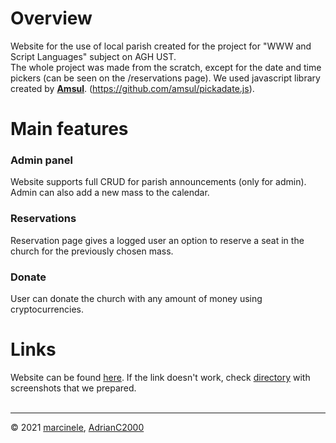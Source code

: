 # Overview
Website for the use of local parish created for the project for "WWW and Script Languages" subject on AGH UST.
<br>
The whole project was made from the scratch, except for the date and time pickers (can be seen on the /reservations page). 
We used javascript library created by [**Amsul**](https://github.com/amsul). (https://github.com/amsul/pickadate.js). 

# Main features
### Admin panel
Website supports full CRUD for parish announcements (only for admin). <br> Admin can also add a new mass to the calendar.
<br>
### Reservations
Reservation page gives a logged user an option to reserve a seat in the church for the previously chosen mass.
### Donate
User can donate the church with any amount of money using cryptocurrencies.

# Links
Website can be found [here](https://s103.labagh.pl/). If the link doesn't work, check 
[directory](https://github.com/marcinele/parafia-pod-wezwaniem-bitcoina/tree/main/Screenshots%20from%20the%20website) 
with screenshots that we prepared.
<br><br>

---

© 2021 [marcinele](https://github.com/marcinele), [AdrianC2000](https://github.com/AdrianC2000)